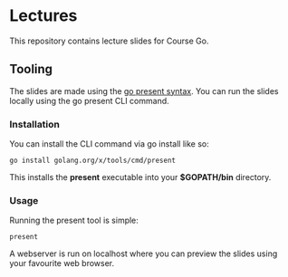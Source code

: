 # Lectures

This repository contains lecture slides for Course Go.

## Tooling

The slides are made using the [go present syntax](https://pkg.go.dev/golang.org/x/tools/present).
You can run the slides locally using the go present CLI command.


### Installation

You can install the CLI command via go install like so:

```
go install golang.org/x/tools/cmd/present
```

This installs the **present** executable into your **$GOPATH/bin** directory.

### Usage

Running the present tool is simple:

```
present
```

A webserver is run on localhost where you can preview the slides using your favourite web browser.